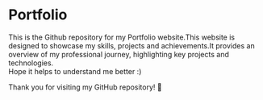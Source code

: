 # Portfolio
This is the Github repository for my Portfolio website.This website is designed to showcase my skills, projects and achievements.It provides an overview of my professional journey, highlighting key projects and technologies.<br>
Hope it helps to understand me better :)

Thank you for visiting my GitHub repository! 🚀
